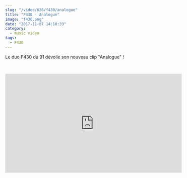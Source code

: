 ```yaml
--- 
slug: "/video/628/f430/analogue"
title: "F430 - Analogue"
image: "f430.png"
date: "2017-11-07 14:10:33"
category:
  - music video
tags:
  - F430
---
```

<p>Le duo F430 du 91 dévoile son nouveau clip "Analogue" !</p><br/><p><iframe width="560" height="315" src="https://www.youtube.com/embed/0RemA2Q_ln8" frameborder="0" allowfullscreen></iframe></p>